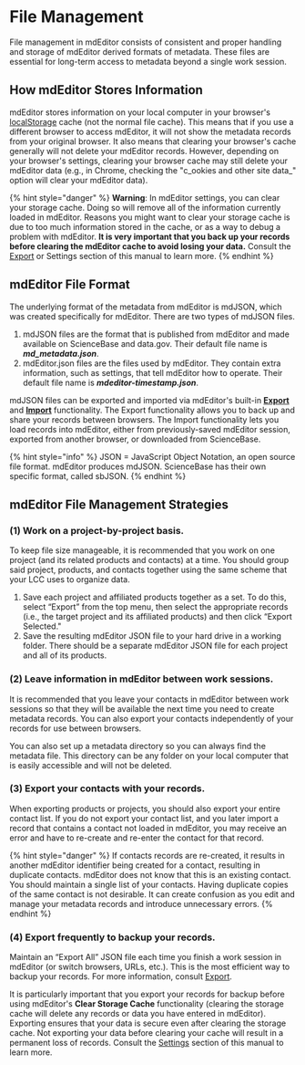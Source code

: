 # File Management

File management in mdEditor consists of consistent and proper handling and storage of mdEditor derived formats of metadata. These files are essential for long-term access to metadata beyond a single work session.

## How mdEditor Stores Information

mdEditor stores information on your local computer in your browser's[ localStorage](https://en.wikipedia.org/wiki/Web_storage) cache \(not the normal file cache\). This means that if you use a different browser to access mdEditor, it will not show the metadata records from your original browser. It also means that clearing your browser's cache generally will not delete your mdEditor records. However, depending on your browser's settings, clearing your browser cache may still delete your mdEditor data \(e.g., in Chrome, checking the "c_ookies and other site data_" option will clear your mdEditor data\).

{% hint style="danger" %}
**Warning**: In mdEditor settings, you can clear your storage cache. Doing so will remove all of the information currently loaded in mdEditor. Reasons you might want to clear your storage cache is due to too much information stored in the cache, or as a way to debug a problem with mdEditor. **It is very important that you back up your records before clearing the mdEditor cache to avoid losing your data.** Consult the [Export](export.md) or Settings section of this manual to learn more.
{% endhint %}

## mdEditor File Format

The underlying format of the metadata from mdEditor is mdJSON, which was created specifically for mdEditor. There are two types of mdJSON files.

1. mdJSON files are the format that is published from mdEditor and made available on ScienceBase and data.gov. Their default file name is _**md\_metadata.json**_.
2. mdEditor.json files are the files used by mdEditor. They contain extra information, such as settings, that tell mdEditor how to operate. Their default file name is _**mdeditor-timestamp.json**_.

mdJSON files can be exported and imported via mdEditor's built-in [**Export** ](export.md)and [**Import**](import/) functionality. The Export functionality allows you to back up and share your records between browsers. The Import functionality lets you load records into mdEditor, either from previously-saved mdEditor session, exported from another browser, or downloaded from ScienceBase.

{% hint style="info" %}
JSON = JavaScript Object Notation, an open source file format. mdEditor produces mdJSON. ScienceBase has their own specific format, called sbJSON.
{% endhint %}

## mdEditor File Management Strategies

### \(1\) Work on a project-by-project basis.

To keep file size manageable, it is recommended that you work on one project \(and its related products and contacts\) at a time. You should group said project, products, and contacts together using the same scheme that your LCC uses to organize data.

1. Save each project and affiliated products together as a set. To do this, select “Export” from the top menu, then select the appropriate records \(i.e., the target project and its affiliated products\) and then click “Export Selected."
2. Save the resulting mdEditor JSON file to your hard drive in a working folder. There should be a separate mdEditor JSON file for each project and all of its products.

### \(2\) Leave information in mdEditor between work sessions.

It is recommended that you leave your contacts in mdEditor between work sessions so that they will be available the next time you need to create metadata records. You can also export your contacts independently of your records for use between browsers.

You can also set up a metadata directory so you can always find the metadata file. This directory can be any folder on your local computer that is easily accessible and will not be deleted.

### \(3\) Export your contacts with your records.

When exporting products or projects, you should also export your entire contact list. If you do not export your contact list, and you later import a record that contains a contact not loaded in mdEditor, you may receive an error and have to re-create and re-enter the contact for that record.

{% hint style="danger" %}
If contacts records are re-created, it results in another mdEditor identifier being created for a contact, resulting in duplicate contacts. mdEditor does not know that this is an existing contact. You should maintain a single list of your contacts. Having duplicate copies of the same contact is not desirable. It can create confusion as you edit and manage your metadata records and introduce unnecessary errors.
{% endhint %}

### \(4\) Export frequently to backup your records.

Maintain an “Export All” JSON file each time you finish a work session in mdEditor \(or switch browsers, URLs, etc.\). This is the most efficient way to backup your records. For more information, consult [Export](export.md).

It is particularly important that you export your records for backup before using mdEditor's **Clear Storage Cache** functionality \(clearing the storage cache will delete any records or data you have entered in mdEditor\). Exporting ensures that your data is secure even after clearing the storage cache. Not exporting your data before clearing your cache will result in a permanent loss of records. Consult the [Settings](../settings.md) section of this manual to learn more.

